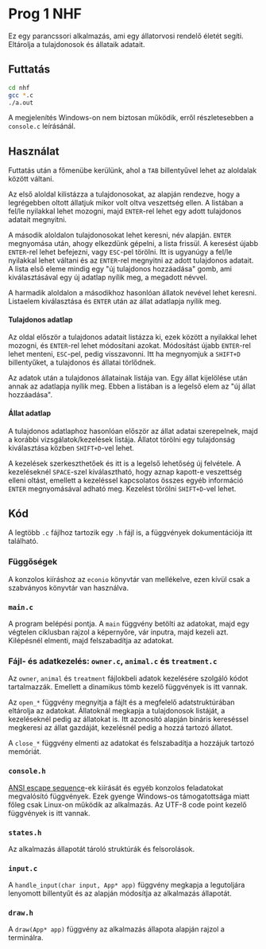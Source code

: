 # Prog 1 NHF

Ez egy parancssori alkalmazás, ami egy állatorvosi rendelő életét segíti. Eltárolja a tulajdonosok és állataik adatait. 

## Futtatás

```bash
cd nhf
gcc *.c
./a.out
```
A megjelenítés Windows-on nem biztosan működik, erről részletesebben a `console.c` leírásánál.
## Használat

Futtatás után a főmenübe kerülünk, ahol a `TAB` billentyűvel lehet az aloldalak között váltani.

Az első aloldal kilistázza a tulajdonosokat, az alapján rendezve, hogy a legrégebben oltott állatjuk mikor volt oltva veszettség ellen.
A listában a fel/le nyilakkal lehet mozogni, majd `ENTER`-rel lehet egy adott tulajdonos adatait megnyitni.

A második aloldalon tulajdonosokat lehet keresni, név alapján.
`ENTER` megnyomása után, ahogy elkezdünk gépelni, a lista frissül. A keresést újabb `ENTER`-rel lehet befejezni, vagy `ESC`-pel törölni.
Itt is ugyanúgy a fel/le nyilakkal lehet váltani és az `ENTER`-rel megnyitni az adott tulajdonos adatait.
A lista első eleme mindig egy "új tulajdonos hozzáadása" gomb, ami kiválasztásával egy új adatlap nyílik meg, a megadott névvel.

A harmadik aloldalon a másodikhoz hasonlóan állatok nevével lehet keresni. Listaelem kiválasztása és `ENTER` után az állat adatlapja nyílik meg.

#### Tulajdonos adatlap
Az oldal először a tulajdonos adatait listázza ki, ezek között a nyilakkal lehet mozogni, és `ENTER`-rel lehet módosítani azokat. Módosítást újabb `ENTER`-rel lehet menteni, `ESC`-pel, pedig visszavonni.
Itt ha megnyomjuk a `SHIFT+D` billentyűket, a tulajdonos és állatai törlődnek.

Az adatok után a tulajdonos állatainak listája van. Egy állat kijelölése után annak az adatlapja nyílik meg. Ebben a listában is a legelső elem az "új állat hozzáadása".

#### Állat adatlap
A tulajdonos adatlaphoz hasonlóan először az állat adatai szerepelnek, majd a korábbi vizsgálatok/kezelések listája.
Állatot törölni egy tulajdonság kiválasztása közben `SHIFT+D`-vel lehet.

A kezelések szerkeszthetőek és itt is a legelső lehetőség új felvétele.
A kezeléseknél `SPACE`-szel kiválasztható, hogy aznap kapott-e veszettség elleni oltást, emellett a kezeléssel kapcsolatos összes egyéb információ `ENTER` megnyomásával adható meg.
Kezelést törölni `SHIFT+D`-vel lehet.

## Kód
A legtöbb `.c` fájlhoz tartozik egy `.h` fájl is, a függvények dokumentációja itt található.

### Függőségek
A konzolos kiíráshoz az `econio` könyvtár van mellékelve, ezen kívül csak a szabványos könyvtár van használva.

### `main.c`
A program belépési pontja. A `main` függvény betölti az adatokat, majd egy végtelen ciklusban rajzol a képernyőre, vár inputra, majd kezeli azt.
Kilépésnél elmenti, majd felszabadítja az adatokat.

### Fájl- és adatkezelés: `owner.c`, `animal.c` és `treatment.c`
Az `owner`, `animal` és `treatment` fájlokbeli adatok kezelésére szolgáló kódot tartalmazzák. Emellett a dinamikus tömb kezelő függvények is itt vannak.

Az `open_*` függvény megnyitja a fájlt és a megfelelő adatstruktúrában eltárolja az adatokat.
Állatoknál megkapja a tulajdonosok listáját, a kezeléseknél pedig az állatokat is. Itt azonosító alapján bináris kereséssel megkeresi az állat gazdáját, kezelésnél pedig a hozzá tartozó állatot.

A `close_*` függvény elmenti az adatokat és felszabadítja a hozzájuk tartozó memóriát.

### `console.h`
[ANSI escape sequence](https://en.wikipedia.org/wiki/ANSI_escape_code)-ek kiírását és egyéb konzolos feladatokat megvalósító függvények. Ezek gyenge Windows-os támogatottsága miatt főleg csak Linux-on működik az alkalmazás.
Az UTF-8 code point kezelő függvények is itt vannak.

### `states.h`
Az alkalmazás állapotát tároló struktúrák és felsorolások. 

### `input.c`
A `handle_input(char input, App* app)`  függvény megkapja a legutoljára lenyomott billentyűt és az alapján módosítja az alkalmazás állapotát.

### `draw.h`
A `draw(App* app)` függvény az alkalmazás állapota alapján rajzol a terminálra.
